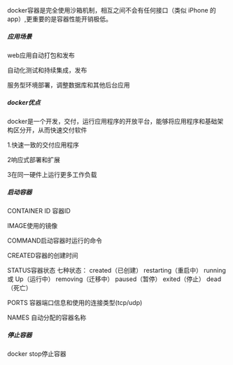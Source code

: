 docker容器是完全使用沙箱机制，相互之间不会有任何接口（类似 iPhone 的 app）,更重要的是容器性能开销极低。

##### 应用场景

web应用自动打包和发布

自动化测试和持续集成，发布

服务型环境部署，调整数据库和其他后台应用

##### docker优点
docker是一个开发，交付，运行应用程序的开放平台，能够将应用程序和基础架构区分开，从而快速交付软件

1.快速一致的交付应用程序

2响应式部署和扩展

3在同一硬件上运行更多工作负载

##### 启动容器
CONTAINER ID 容器ID

IMAGE使用的镜像

COMMAND启动容器时运行的命令

CREATED容器的创建时间

STATUS容器状态
七种状态：
created（已创建）
restarting（重启中）
running 或 Up（运行中）
removing（迁移中）
paused（暂停）
exited（停止）
dead（死亡）

PORTS 容器端口信息和使用的连接类型(tcp/udp)

NAMES 自动分配的容器名称

##### 停止容器
docker stop停止容器
